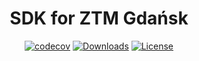 <div align="center">
<h1>SDK for ZTM Gdańsk</h1>

[![codecov](https://codecov.io/gh/pakut2/ztm-sdk/branch/main/graph/badge.svg?token=LB087ONKKA)](https://codecov.io/gh/pakut2/ztm-sdk)
[![Downloads](https://img.shields.io/npm/dw/ztm)](https://www.npmjs.com/package/ztm)
[![License](https://img.shields.io/github/license/pakut2/ztm-sdk)](https://github.com/pakut2/ztm-sdk/blob/main/LICENSE.md)

</div>
